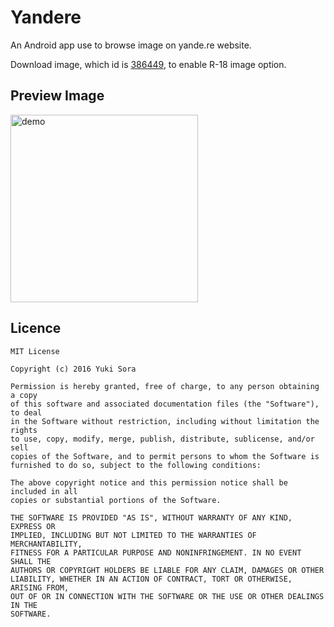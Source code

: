 # Yandere

An Android app use to browse image on yande.re website.

Download image, which id is [386449](https://yande.re/post/show/386449), to enable R-18 image option.

## Preview Image

<img src="demo/demo.gif" alt="demo" width="300px;"/>

## Licence

```
MIT License

Copyright (c) 2016 Yuki Sora

Permission is hereby granted, free of charge, to any person obtaining a copy
of this software and associated documentation files (the "Software"), to deal
in the Software without restriction, including without limitation the rights
to use, copy, modify, merge, publish, distribute, sublicense, and/or sell
copies of the Software, and to permit persons to whom the Software is
furnished to do so, subject to the following conditions:

The above copyright notice and this permission notice shall be included in all
copies or substantial portions of the Software.

THE SOFTWARE IS PROVIDED "AS IS", WITHOUT WARRANTY OF ANY KIND, EXPRESS OR
IMPLIED, INCLUDING BUT NOT LIMITED TO THE WARRANTIES OF MERCHANTABILITY,
FITNESS FOR A PARTICULAR PURPOSE AND NONINFRINGEMENT. IN NO EVENT SHALL THE
AUTHORS OR COPYRIGHT HOLDERS BE LIABLE FOR ANY CLAIM, DAMAGES OR OTHER
LIABILITY, WHETHER IN AN ACTION OF CONTRACT, TORT OR OTHERWISE, ARISING FROM,
OUT OF OR IN CONNECTION WITH THE SOFTWARE OR THE USE OR OTHER DEALINGS IN THE
SOFTWARE.
```
